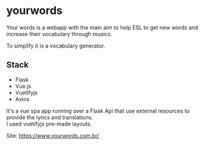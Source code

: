 # yourwords 

Your words is a webapp with the main aim to help ESL to get new words and increase their vocabulary through musics.

To simplify it is a vocabulary generator.

## Stack
* Flask 
* Vue.js
* Vuetifyjs 
* Axios

It's a vue spa app running over a Flask Api that use external resources to provide the lyrics and translations.\
I used vuetifyjs pre-made layouts.

Site: https://www.yourwords.com.br/ 